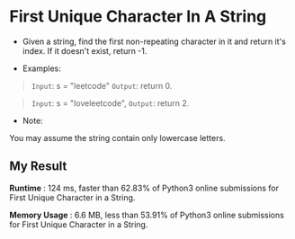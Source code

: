 # First Unique Character In A String

- Given a string, find the first non-repeating character in it and return it's index. If it doesn't exist, return -1.

- Examples:

> `Input`: s = "leetcode"
`Output`: return 0.

> `Input`: s = "loveleetcode",
`Output`: return 2.

- Note: 

You may assume the string contain only lowercase letters.

## My Result

**Runtime** : 124 ms, faster than 62.83% of Python3 online submissions for First Unique Character in a String.

**Memory Usage** : 6.6 MB, less than 53.91% of Python3 online submissions for First Unique Character in a String.
